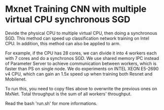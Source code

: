 # Mxnet Training CNN with multiple virtual CPU synchronous SGD
Devide the physical CPU to multiple virtual CPU, then doing a synchronous SGD. This method can speed up classification network training on Intel CPU. In addition, this method can also be applied to arm.

For example, if the CPU has 28 cores, we can divide it into 4 workers each with 7 cores and do a synchronos SGD. We use shared memory IPC instead of Parameter Server to achieve communication between workers, which is faster than PS on single node. We do experiments on INTEL XEON E5-2690 v4 CPU, which can gain an 1.5x speed up when training both Resnet and Mobilenet.

To run this, you need to copy files above to overwrite the previous ones on MxNet. Total throughput is the sum of all workers' throughput. 

Read the bash 'run.sh' for more informations.
